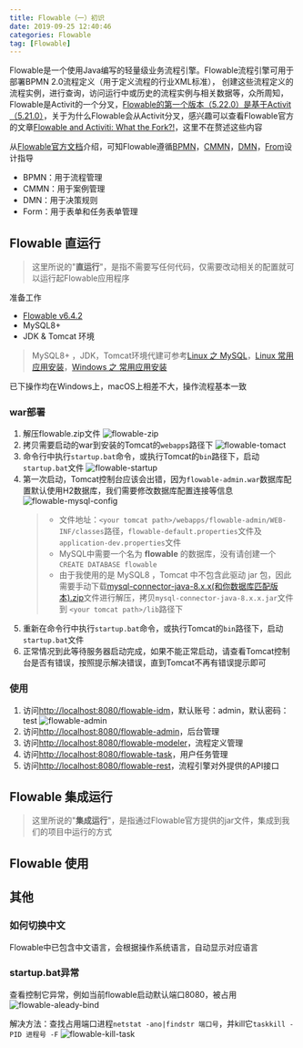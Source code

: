 ```yaml
---
title: Flowable（一）初识
date: 2019-09-25 12:40:46
categories: Flowable
tag: [Flowable]
---
```


Flowable是一个使用Java编写的轻量级业务流程引擎。Flowable流程引擎可用于部署BPMN 2.0流程定义（用于定义流程的行业XML标准）， 创建这些流程定义的流程实例，进行查询，访问运行中或历史的流程实例与相关数据等，众所周知，Flowable是Activit的一个分叉，[Flowable的第一个版本（5.22.0）是基于Activit（5.21.0）](https://blog.flowable.org/2016/10/13/flowable-5-22-0-release/)，关于为什么Flowable会从Activit分叉，感兴趣可以查看Flowable官方的文章[Flowable and Activiti: What the Fork?!](https://blog.flowable.org/2016/10/12/flowable-and-activiti-what-the-fork/)，这里不在赘述这些内容

从[Flowable官方文档](https://www.flowable.org/documentation.html)介绍，可知Flowable遵循[BPMN](https://www.flowable.org/docs/userguide/index.html)，[CMMN](https://www.flowable.org/docs/userguide-cmmn/index.html)，[DMN](https://www.flowable.org/docs/userguide-dmn/index.html)，[From](https://www.flowable.org/docs/userguide-form/index.html)设计指导
* BPMN：用于流程管理
* CMMN：用于案例管理
* DMN：用于决策规则
* Form：用于表单和任务表单管理

## Flowable 直运行

>这里所说的"**直运行**"，是指不需要写任何代码，仅需要改动相关的配置就可以运行起Flowable应用程序

准备工作
* [Flowable v6.4.2](https://www.flowable.org/downloads.html)
* MySQL8+
* JDK & Tomcat 环境

> MySQL8+ ，JDK，Tomcat环境代建可参考[Linux 之 MySQL](https://incoder.org/2018/07/23/linux-mysql/)，[Linux 常用应用安装](https://incoder.org/2018/05/15/linux-build/)，[Windows 之 常用应用安装](https://incoder.org/2019/09/25/windows-devtool/)

已下操作均在Windows上，macOS上相差不大，操作流程基本一致

### war部署

1. 解压flowable.zip文件
    ![flowable-zip](https://res.cloudinary.com/incoder/image/upload/v1569565014/blog/flowable-zip.png)
2. 拷贝需要启动的war到安装的Tomcat的`webapps`路径下
    ![flowable-tomact](https://res.cloudinary.com/incoder/image/upload/v1569554378/blog/flowable-tomact.png)
3. 命令行中执行`startup.bat`命令，或执行Tomcat的`bin`路径下，启动`startup.bat`文件
    ![flowable-startup](https://res.cloudinary.com/incoder/image/upload/v1569554648/blog/flowable-startup.png)
4. 第一次启动，Tomcat控制台应该会出错，因为`flowable-admin.war`数据库配置默认使用H2数据库，我们需要修改数据库配置连接等信息
    ![flowable-mysql-config](https://res.cloudinary.com/incoder/image/upload/v1569555241/blog/flowable-mysql-config.png)
    >* 文件地址：`<your tomcat path>/webapps/flowable-admin/WEB-INF/classes`路径，`flowable-default.properties`文件及`application-dev.properties`文件
    >* MySQL中需要一个名为 **flowable** 的数据库，没有请创建一个`CREATE DATABASE flowable`
    >* 由于我使用的是 MySQL8 ，Tomcat 中不包含此驱动 jar 包，因此需要手动下载[mysql-connector-java-8.x.x(和你数据库匹配版本).zip](http://ftp.jaist.ac.jp/pub/mysql/Downloads/Connector-J/)文件进行解压，拷贝`mysql-connector-java-8.x.x.jar`文件到 `<your tomcat path>/lib`路径下
5. 重新在命令行中执行`startup.bat`命令，或执行Tomcat的`bin`路径下，启动`startup.bat`文件
6. 正常情况到此等待服务器启动完成，如果不能正常启动，请查看Tomcat控制台是否有错误，按照提示解决错误，直到Tomcat不再有错误提示即可


### 使用

1. 访问[http://localhost:8080/flowable-idm](http://localhost:8080/flowable-idm)，默认账号：admin，默认密码：test
    ![flowable-admin](https://res.cloudinary.com/incoder/image/upload/v1569563245/blog/flowable-admin.png)
2. 访问[http://localhost:8080/flowable-admin](http://localhost:8080/flowable-admin)，后台管理
3. 访问[http://localhost:8080/flowable-modeler](http://localhost:8080/flowable-modeler)，流程定义管理
4. 访问[http://localhost:8080/flowable-task](http://localhost:8080/flowable-task)，用户任务管理
5. 访问[http://localhost:8080/flowable-rest](http://localhost:8080/flowable-rest)，流程引擎对外提供的API接口

## Flowable 集成运行

>这里所说的"**集成运行**"，是指通过Flowable官方提供的jar文件，集成到我们的项目中运行的方式

## Flowable 使用

## 其他

### 如何切换中文

Flowable中已包含中文语言，会根据操作系统语言，自动显示对应语言

### startup.bat异常

查看控制它异常，例如当前flowable启动默认端口8080，被占用
![flowable-aleady-bind](https://res.cloudinary.com/incoder/image/upload/v1569556130/blog/flowable-aleady-bind.png)

解决方法：查找占用端口进程`netstat -ano|findstr 端口号`，并kill它`taskkill -PID 进程号 -F`
![flowable-kill-task](https://res.cloudinary.com/incoder/image/upload/v1569556500/blog/flowable-kill-task.png)